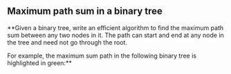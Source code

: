 ## Maximum path sum in a binary tree ##

**Given a binary tree, write an efficient algorithm to find the maximum path sum between any two nodes in it. 
The path can start and end at any node in the tree and need not go through the root.

For example, the maximum sum path in the following binary tree is highlighted in green:**
